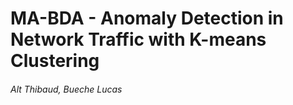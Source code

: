 # MA-BDA - Anomaly Detection in Network Traffic with K-means Clustering

###### Alt Thibaud, Bueche Lucas
